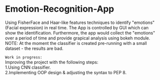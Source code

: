 # Emotion-Recognition-App
Using FisherFace and Haar-like features techniques to identify "emotions" (Facial expression) in real time.
The App is controlled by GUI which can show the identification.
Furthermore, the app would collect the "emotions" over a period of time and provide grapical analysis using bokeh module.
NOTE: At the moment the classifier is created pre-running with a small dataset - the results are bad.

`Work in progress:`                                                                                                                         
Improving the project with the following steps:<br/>                                                                                           1.Using CNN classifier.<br/>                                                                                                                     2.Implementing OOP design & adjusting the syntax to PEP 8. 
